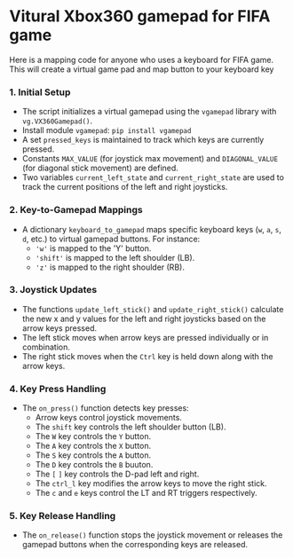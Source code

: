 # Vitural Xbox360 gamepad for FIFA game
Here is a mapping code for anyone who uses a keyboard for FIFA game. This will create a virtual  game pad and map button to your keyboard key

### 1\. **Initial Setup**

-   The script initializes a virtual gamepad using the `vgamepad` library with `vg.VX360Gamepad()`.
-   Install module `vgamepad`: `pip install vgamepad`
-   A set `pressed_keys` is maintained to track which keys are currently pressed.
-   Constants `MAX_VALUE` (for joystick max movement) and `DIAGONAL_VALUE` (for diagonal stick movement) are defined.
-   Two variables `current_left_state` and `current_right_state` are used to track the current positions of the left and right joysticks.

### 2\. **Key-to-Gamepad Mappings**

-   A dictionary `keyboard_to_gamepad` maps specific keyboard keys (`w`, `a`, `s`, `d`, etc.) to virtual gamepad buttons. For instance:
    -   `'w'` is mapped to the 'Y' button.
    -   `'shift'` is mapped to the left shoulder (LB).
    -   `'z'` is mapped to the right shoulder (RB).

### 3\. **Joystick Updates**

-   The functions `update_left_stick()` and `update_right_stick()` calculate the new x and y values for the left and right joysticks based on the arrow keys pressed.
-   The left stick moves when arrow keys are pressed individually or in combination.
-   The right stick moves when the `Ctrl` key is held down along with the arrow keys.

### 4\. **Key Press Handling**

-   The `on_press()` function detects key presses:
    -   Arrow keys control joystick movements.
    -   The `shift` key controls the left shoulder button (LB).
    -   The `W` key controls the `Y` button.
    -   The `A` key controls the `X` button.
    -   The `S` key controls the `A` button.
    -   The `D` key controls the `B` buuton.
    -   The `[` `]` key controls the D-pad left and right.
    -   The `ctrl_l` key modifies the arrow keys to move the right stick.
    -   The `c` and `e` keys control the LT and RT triggers respectively.

### 5\. **Key Release Handling**

-   The `on_release()` function stops the joystick movement or releases the gamepad buttons when the corresponding keys are released.
